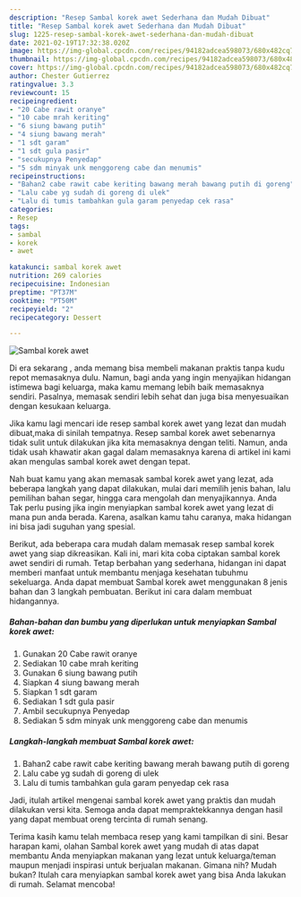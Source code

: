 ```yaml
---
description: "Resep Sambal korek awet Sederhana dan Mudah Dibuat"
title: "Resep Sambal korek awet Sederhana dan Mudah Dibuat"
slug: 1225-resep-sambal-korek-awet-sederhana-dan-mudah-dibuat
date: 2021-02-19T17:32:38.020Z
image: https://img-global.cpcdn.com/recipes/94182adcea598073/680x482cq70/sambal-korek-awet-foto-resep-utama.jpg
thumbnail: https://img-global.cpcdn.com/recipes/94182adcea598073/680x482cq70/sambal-korek-awet-foto-resep-utama.jpg
cover: https://img-global.cpcdn.com/recipes/94182adcea598073/680x482cq70/sambal-korek-awet-foto-resep-utama.jpg
author: Chester Gutierrez
ratingvalue: 3.3
reviewcount: 15
recipeingredient:
- "20 Cabe rawit oranye"
- "10 cabe mrah keriting"
- "6 siung bawang putih"
- "4 siung bawang merah"
- "1 sdt garam"
- "1 sdt gula pasir"
- "secukupnya Penyedap"
- "5 sdm minyak unk menggoreng cabe dan menumis"
recipeinstructions:
- "Bahan2 cabe rawit cabe keriting bawang merah bawang putih di goreng"
- "Lalu cabe yg sudah di goreng di ulek"
- "Lalu di tumis tambahkan gula garam penyedap cek rasa"
categories:
- Resep
tags:
- sambal
- korek
- awet

katakunci: sambal korek awet 
nutrition: 269 calories
recipecuisine: Indonesian
preptime: "PT37M"
cooktime: "PT50M"
recipeyield: "2"
recipecategory: Dessert

---
```



![Sambal korek awet](https://img-global.cpcdn.com/recipes/94182adcea598073/680x482cq70/sambal-korek-awet-foto-resep-utama.jpg)

Di era  sekarang , anda memang bisa membeli makanan praktis tanpa kudu repot memasaknya dulu. Namun, bagi anda yang ingin menyajikan hidangan istimewa bagi keluarga, maka kamu memang lebih baik memasaknya sendiri. Pasalnya, memasak sendiri lebih sehat dan juga bisa menyesuaikan dengan kesukaan keluarga.

Jika kamu lagi mencari ide resep sambal korek awet yang lezat dan mudah dibuat,maka di sinilah tempatnya. Resep sambal korek awet  sebenarnya tidak sulit untuk dilakukan jika kita memasaknya dengan teliti. Namun, anda tidak usah khawatir akan gagal dalam memasaknya 
karena di artikel ini kami akan mengulas sambal korek awet dengan tepat.  



Nah buat kamu yang akan memasak sambal korek awet yang lezat, ada beberapa langkah yang dapat dilakukan, mulai dari memilih jenis bahan, lalu pemilihan bahan segar, hingga cara mengolah dan menyajikannya. Anda Tak perlu pusing jika ingin menyiapkan sambal korek awet yang lezat di mana pun anda berada. Karena, asalkan kamu  tahu caranya, maka hidangan ini bisa jadi suguhan yang spesial.

Berikut, ada beberapa cara mudah dalam memasak resep sambal korek awet yang siap dikreasikan. Kali ini, mari kita coba ciptakan sambal korek awet sendiri di rumah. Tetap berbahan yang sederhana, hidangan ini dapat memberi manfaat untuk membantu menjaga kesehatan tubuhmu sekeluarga. Anda dapat membuat Sambal korek awet menggunakan 8 jenis bahan dan 3 langkah pembuatan. Berikut ini cara dalam membuat hidangannya.

<!--inarticleads1-->

##### Bahan-bahan dan bumbu yang diperlukan untuk menyiapkan Sambal korek awet:

1. Gunakan 20 Cabe rawit oranye
1. Sediakan 10 cabe mrah keriting
1. Gunakan 6 siung bawang putih
1. Siapkan 4 siung bawang merah
1. Siapkan 1 sdt garam
1. Sediakan 1 sdt gula pasir
1. Ambil secukupnya Penyedap
1. Sediakan 5 sdm minyak unk menggoreng cabe dan menumis




<!--inarticleads2-->

##### Langkah-langkah membuat Sambal korek awet:

1. Bahan2 cabe rawit cabe keriting bawang merah bawang putih di goreng
1. Lalu cabe yg sudah di goreng di ulek
1. Lalu di tumis tambahkan gula garam penyedap cek rasa




Jadi, itulah artikel mengenai  sambal korek awet  yang praktis dan mudah dilakukan versi kita. Semoga anda dapat mempraktekkannya dengan hasil yang dapat membuat oreng tercinta di rumah senang. 

Terima kasih kamu telah membaca resep yang kami tampilkan di sini. Besar harapan kami, olahan  Sambal korek awet yang mudah di atas dapat membantu Anda menyiapkan makanan yang lezat untuk keluarga/teman maupun menjadi inspirasi untuk berjualan makanan. Gimana nih? Mudah bukan? Itulah cara menyiapkan sambal korek awet yang bisa Anda lakukan di rumah. Selamat mencoba!

